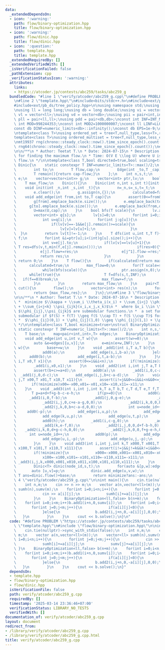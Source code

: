 ```yaml
---
data:
  _extendedDependsOn:
  - icon: ':warning:'
    path: flow/binary-optimization.hpp
    title: flow/binary-optimization.hpp
  - icon: ':warning:'
    path: flow/dinic.hpp
    title: flow/dinic.hpp
  - icon: ':question:'
    path: template.hpp
    title: template.hpp
  _extendedRequiredBy: []
  _extendedVerifiedWith: []
  _isVerificationFailed: false
  _pathExtension: cpp
  _verificationStatusIcon: ':warning:'
  attributes:
    links:
    - https://atcoder.jp/contests/abc259/tasks/abc259_g
  bundledCode: "#line 1 \"verify/atcoder/abc259_g.cpp\"\n#define PROBLEM \"https://atcoder.jp/contests/abc259/tasks/abc259_g\"\
    \n#line 2 \"template.hpp\"\n#include<bits/stdc++.h>\n#include<ext/pb_ds/assoc_container.hpp>\n\
    #include<ext/pb_ds/tree_policy.hpp>\n\nusing namespace std;\nusing namespace __gnu_pbds;\n\
    \nusing ll = long long;\nusing db = long double;\nusing vi = vector<int>;\nusing\
    \ vl = vector<ll>;\nusing vd = vector<db>;\nusing pii = pair<int,int>;\nusing\
    \ pll = pair<ll,ll>;\nusing pdd = pair<db,db>;\nconst int INF=INT_MAX/2;\nconst\
    \ int MOD=998244353;\nconst int MOD2=1000000007;\nconst ll LINF=LLONG_MAX/2;\n\
    const db DINF=numeric_limits<db>::infinity();\nconst db EPS=1e-9;\nconst db PI=acos(db(-1));\n\
    \ntemplate<class T>\nusing ordered_set = tree<T,null_type,less<T>,rb_tree_tag,tree_order_statistics_node_update>;\n\
    template<class T>\nusing ordered_multiset = tree<T,null_type,less_equal<T>,rb_tree_tag,tree_order_statistics_node_update>;\n\
    \nmt19937 rng(chrono::steady_clock::now().time_since_epoch().count());\nmt19937_64\
    \ rng64(chrono::steady_clock::now().time_since_epoch().count());\n#line 2 \"flow/dinic.hpp\"\
    \n\n/**\n * Author: Teetat T.\n * Date: 2024-07-15\n * Description: Dinic's Algorithm\
    \ for finding the maximum flow.\n * Time: O(V E \\log U) where U is the maximum\
    \ flow.\n */\n\ntemplate<class T,bool directed=true,bool scaling=true>\nstruct\
    \ Dinic{\n    static constexpr T INF=numeric_limits<T>::max()/2;\n    struct Edge{\n\
    \        int to;\n        T flow,cap;\n        Edge(int _to,T _cap):to(_to),flow(0),cap(_cap){}\n\
    \        T remain(){return cap-flow;}\n    };\n    int n,s,t;\n    T U;\n    vector<Edge>\
    \ e;\n    vector<vector<int>> g;\n    vector<int> ptr,lv;\n    bool calculated;\n\
    \    T max_flow;\n    Dinic(){}\n    Dinic(int n,int s,int t){init(n,s,t);}\n\
    \    void init(int _n,int _s,int _t){\n        n=_n,s=_s,t=_t;\n        U=0;\n\
    \        e.clear();\n        g.assign(n,{});\n        calculated=false;\n    }\n\
    \    void add_edge(int from,int to,T cap){\n        assert(0<=from&&from<n&&0<=to&&to<n);\n\
    \        g[from].emplace_back(e.size());\n        e.emplace_back(to,cap);\n  \
    \      g[to].emplace_back(e.size());\n        e.emplace_back(from,directed?0:cap);\n\
    \        U=max(U,cap);\n    }\n    bool bfs(T scale){\n        lv.assign(n,-1);\n\
    \        vector<int> q{s};\n        lv[s]=0;\n        for(int i=0;i<(int)q.size();i++){\n\
    \            int u=q[i];\n            for(int j:g[u]){\n                int v=e[j].to;\n\
    \                if(lv[v]==-1&&e[j].remain()>=scale){\n                    q.emplace_back(v);\n\
    \                    lv[v]=lv[u]+1;\n                }\n            }\n      \
    \  }\n        return lv[t]!=-1;\n    }\n    T dfs(int u,int t,T f){\n        if(u==t||f==0)return\
    \ f;\n        for(int &i=ptr[u];i<(int)g[u].size();i++){\n            int j=g[u][i];\n\
    \            int v=e[j].to;\n            if(lv[v]==lv[u]+1){\n               \
    \ T res=dfs(v,t,min(f,e[j].remain()));\n                if(res>0){\n         \
    \           e[j].flow+=res;\n                    e[j^1].flow-=res;\n         \
    \           return res;\n                }\n            }\n        }\n       \
    \ return 0;\n    }\n    T flow(){\n        if(calculated)return max_flow;\n  \
    \      calculated=true;\n        max_flow=0;\n        for(T scale=scaling?1LL<<(63-__builtin_clzll(U)):1LL;scale>0;scale>>=1){\n\
    \            while(bfs(scale)){\n                ptr.assign(n,0);\n          \
    \      while(true){\n                    T f=dfs(s,t,INF);\n                 \
    \   if(f==0)break;\n                    max_flow+=f;\n                }\n    \
    \        }\n        }\n        return max_flow;\n    }\n    pair<T,vector<int>>\
    \ cut(){\n        flow();\n        vector<int> res(n);\n        for(int i=0;i<n;i++)res[i]=(lv[i]==-1);\n\
    \        return {max_flow,res};\n    }\n};\n\n#line 3 \"flow/binary-optimization.hpp\"\
    \n\n/**\n * Author: Teetat T.\n * Date: 2024-07-16\n * Description: Binary Optimization.\n\
    \ *  minimize $\\kappa + \\sum_i \\theta_i(x_i) + \\sum_{i<j} \\phi_{ij}(x_i,x_j)\
    \ + \\sum_{i<j<k} \\psi_{ijk}(x_i,x_j,x_k)$\n *  where $x_i \\in \\{0,1\\}$ and\
    \ $\\phi_{ij},\\psi_{ijk}$ are submodular functions.\n *  a set function $f$ is\
    \ submodular if $f(S) + f(T) \\geq f(S \\cap T) + f(S \\cup T)$ for all $S,T$.\n\
    \ *  $\\phi_{ij}(0,1) + \\phi_{ij}(1,0) \\geq \\phi_{ij}(1,1) + \\phi_{ij}(0,0)$.\n\
    \ */\n\ntemplate<class T,bool minimize=true>\nstruct BinaryOptimization{\n   \
    \ static constexpr T INF=numeric_limits<T>::max()/2;\n    int n,s,t,node_id;\n\
    \    T base;\n    map<pair<int,int>,T> edges;\n    BinaryOptimization(int _n):n(_n),s(n),t(n+1),node_id(n+2),base(0){}\n\
    \    void add_edge(int u,int v,T w){\n        assert(w>=0);\n        if(u==v||w==0)return;\n\
    \        auto &e=edges[{u,v}];\n        e=min(e+w,INF);\n    }\n    void add0(T\
    \ w){\n        base+=w;\n    }\n    void _add1(int i,T a,T b){\n        if(a<=b){\n\
    \            add0(a);\n            add_edge(s,i,b-a);\n        }else{\n      \
    \      add0(b);\n            add_edge(i,t,a-b);\n        }\n    }\n    void add1(int\
    \ i,T x0,T x1){\n        assert(0<=i&&i<n);\n        if(!minimize)x0=-x0,x1=-x1;\n\
    \        _add1(i,x0,x1);\n    }\n    void _add2(int i,int j,T a,T b,T c,T d){\n\
    \        assert(b+c>=a+d);\n        add0(a);\n        _add1(i,0,c-a);\n      \
    \  _add1(j,0,d-c);\n        add_edge(i,j,b+c-a-d);\n    }\n    void add2(int i,int\
    \ j,T x00,T x01,T x10,T x11){\n        assert(i!=j&&0<=i&&i<n&&0<=j&&j<n);\n \
    \       if(!minimize)x00=-x00,x01=-x01,x10=-x10,x11=-x11;\n        _add2(i,j,x00,x01,x10,x11);\n\
    \    }\n    void _add3(int i,int j,int k,T a,T b,T c,T d,T e,T f,T g,T h){\n \
    \       T p=a+d+f+g-b-c-e-h;\n        if(p>=0){\n            add0(a);\n      \
    \      _add1(i,0,f-b);\n            _add1(j,0,g-e);\n            _add1(k,0,d-c);\n\
    \            _add2(i,j,0,c+e-a-g,0,0);\n            _add2(i,k,0,0,b+e-a-f,0);\n\
    \            _add2(j,k,0,b+c-a-d,0,0);\n            int u=node_id++;\n       \
    \     add0(-p);\n            add_edge(i,u,p);\n            add_edge(j,u,p);\n\
    \            add_edge(k,u,p);\n            add_edge(u,t,p);\n        }else{\n\
    \            add0(h);\n            _add1(i,c-g,0);\n            _add1(j,b-d,0);\n\
    \            _add1(k,e-f,0);\n            _add2(i,j,0,0,d+f-b-h,0);\n        \
    \    _add2(i,k,0,d+g-c-h,0,0);\n            _add2(j,k,0,0,f+g-e-h,0);\n      \
    \      int u=node_id++;\n            add0(p);\n            add_edge(s,u,-p);\n\
    \            add_edge(u,i,-p);\n            add_edge(u,j,-p);\n            add_edge(u,k,-p);\n\
    \        }\n    }\n    void add3(int i,int j,int k,T x000,T x001,T x010,T x011,T\
    \ x100,T x101,T x110,T x111){\n        assert(i!=j&&j!=k&&k!=i&&0<=i&&i<n&&0<=j&&j<n&&0<=k&&k<n);\n\
    \        if(!minimize){\n            x000=-x000,x001=-x001,x010=-x010,x011=-x011;\n\
    \            x100=-x100,x101=-x101,x110=-x110,x111=-x111;\n        }\n       \
    \ _add3(i,j,k,x000,x001,x010,x011,x100,x101,x110,x111);\n    }\n    T solve(){\n\
    \        Dinic<T> dinic(node_id,s,t);\n        for(auto &[p,w]:edges){\n     \
    \       auto [u,v]=p;\n            dinic.add_edge(u,v,w);\n        }\n       \
    \ T ans=dinic.flow()+base;\n        return minimize?ans:-ans;\n    }\n};\n\n#line\
    \ 4 \"verify/atcoder/abc259_g.cpp\"\n\nint main(){\n    cin.tie(nullptr)->sync_with_stdio(false);\n\
    \    int n,m;\n    cin >> n >> m;\n    vector a(n,vector<ll>(m));\n    vector<ll>\
    \ sumh(n),sumv(m);\n    for(int i=0;i<n;i++){\n        for(int j=0;j<m;j++){\n\
    \            cin >> a[i][j];\n            sumh[i]+=a[i][j];\n            sumv[j]+=a[i][j];\n\
    \        }\n    }\n    BinaryOptimization<ll,false> b(n+m);\n    for(int i=0;i<n;i++)b.add1(i,sumh[i],0);\n\
    \    for(int i=0;i<m;i++)b.add1(i+n,0,sumv[i]);\n    for(int i=0;i<n;i++){\n \
    \       for(int j=0;j<m;j++){\n            if(a[i][j]<0){\n                b.add2(i,j+n,0,-LINF,0,0);\n\
    \            }else{\n                b.add2(i,j+n,0,-a[i][j],0,0);\n         \
    \   }\n        }\n    }\n    cout << b.solve();\n}\n"
  code: "#define PROBLEM \"https://atcoder.jp/contests/abc259/tasks/abc259_g\"\n#include\
    \ \"template.hpp\"\n#include \"flow/binary-optimization.hpp\"\n\nint main(){\n\
    \    cin.tie(nullptr)->sync_with_stdio(false);\n    int n,m;\n    cin >> n >>\
    \ m;\n    vector a(n,vector<ll>(m));\n    vector<ll> sumh(n),sumv(m);\n    for(int\
    \ i=0;i<n;i++){\n        for(int j=0;j<m;j++){\n            cin >> a[i][j];\n\
    \            sumh[i]+=a[i][j];\n            sumv[j]+=a[i][j];\n        }\n   \
    \ }\n    BinaryOptimization<ll,false> b(n+m);\n    for(int i=0;i<n;i++)b.add1(i,sumh[i],0);\n\
    \    for(int i=0;i<m;i++)b.add1(i+n,0,sumv[i]);\n    for(int i=0;i<n;i++){\n \
    \       for(int j=0;j<m;j++){\n            if(a[i][j]<0){\n                b.add2(i,j+n,0,-LINF,0,0);\n\
    \            }else{\n                b.add2(i,j+n,0,-a[i][j],0,0);\n         \
    \   }\n        }\n    }\n    cout << b.solve();\n}"
  dependsOn:
  - template.hpp
  - flow/binary-optimization.hpp
  - flow/dinic.hpp
  isVerificationFile: false
  path: verify/atcoder/abc259_g.cpp
  requiredBy: []
  timestamp: '2025-03-14 23:36:46+07:00'
  verificationStatus: LIBRARY_NO_TESTS
  verifiedWith: []
documentation_of: verify/atcoder/abc259_g.cpp
layout: document
redirect_from:
- /library/verify/atcoder/abc259_g.cpp
- /library/verify/atcoder/abc259_g.cpp.html
title: verify/atcoder/abc259_g.cpp
---
```

